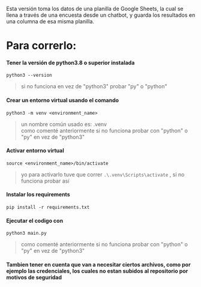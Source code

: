 Esta versión toma los datos de una planilla de Google Sheets, la cual se llena a través de una encuesta desde un chatbot, y guarda los resultados en una columna de esa misma planilla.

# Para correrlo:

#### Tener la versión de python3.8 o superior instalada

`python3 --version` 
>si no funciona en vez de "python3" probar "py" o "python"

#### Crear un entorno virtual usando el comando

    python3 -m venv <environment_name> 

>un nombre común usado es: .venv  
>como comenté anteriormente si no funciona probar con "python" o "py" en vez de "python3"

#### Activar entorno virtual

    source <environment_name>/bin/activate 

>yo para activarlo tuve que correr `.\.venv\Scripts\activate` , si no funciona probar así

#### Instalar los requirements

    pip install -r requirements.txt

#### Ejecutar el codigo con

    python3 main.py 

>como comenté anteriormente si no funciona probar con "python" o "py" en vez de "python3"

#### Tambien tener en cuenta que van a necesitar ciertos archivos, como por ejemplo las credenciales, los cuales no estan subidos al repositorio por motivos de seguridad